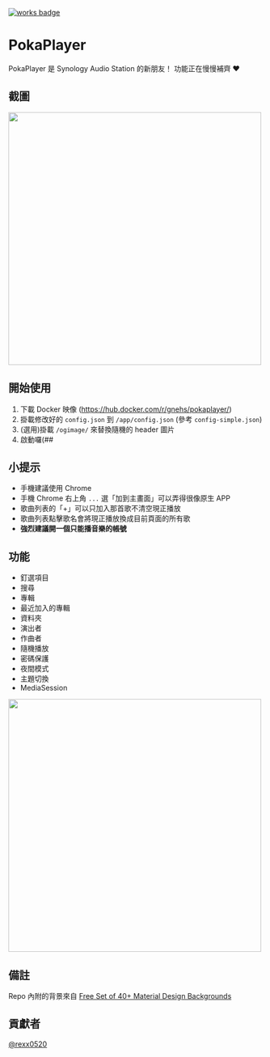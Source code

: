 [![works badge](https://cdn.rawgit.com/nikku/works-on-my-machine/v0.2.0/badge.svg)](https://github.com/nikku/works-on-my-machine)

# PokaPlayer

PokaPlayer 是 Synology Audio Station 的新朋友！
功能正在慢慢補齊 ❤️

## 截圖

<img src="https://user-images.githubusercontent.com/16719720/44414375-30fc6d80-a5a0-11e8-8791-64b666b7d385.png" width="500px">

## 開始使用

1.  下載 Docker 映像 (https://hub.docker.com/r/gnehs/pokaplayer/)
2.  掛載修改好的 `config.json` 到 `/app/config.json` (參考 `config-simple.json`)
3.  (選用)掛載 `/ogimage/` 來替換隨機的 header 圖片
4.  啟動囉(##

## 小提示

-   手機建議使用 Chrome
-   手機 Chrome 右上角 `...` 選「加到主畫面」可以弄得很像原生 APP
-   歌曲列表的「+」可以只加入那首歌不清空現正播放
-   歌曲列表點擊歌名會將現正播放換成目前頁面的所有歌
-   **強烈建議開一個只能播音樂的帳號**

## 功能

-   釘選項目
-   搜尋
-   專輯
-   最近加入的專輯
-   資料夾
-   演出者
-   作曲者
-   隨機播放
-   密碼保護
-   夜間模式
-   主題切換
-   MediaSession

<img src="https://i.imgur.com/DLO96iq.png" width="500px">

## 備註

Repo 內附的背景來自 [Free Set of 40+ Material Design Backgrounds](https://www.oxygenna.com/news/brand-new-set-of-40-material-design-backgrounds)

## 貢獻者

[@rexx0520](https://github.com/rexx0520)
